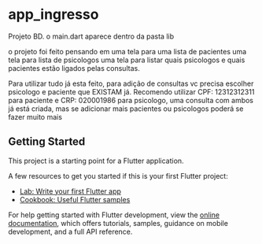 # app_ingresso

Projeto BD.
o main.dart aparece dentro da pasta lib

o projeto foi feito pensando em uma tela para uma lista de pacientes
uma tela para lista de psicologos
uma tela para listar quais psicologos e quais pacientes estão ligados pelas consultas.

Para utilizar tudo já esta feito, para adição de consultas vc precisa escolher psicologo e paciente que EXISTAM já.
Recomendo utilizar CPF: 12312312311 para paciente e CRP: 020001986 para psicologo, uma consulta com ambos já está criada, 
mas se adicionar mais pacientes ou psicologos poderá se fazer muito mais

## Getting Started

This project is a starting point for a Flutter application.

A few resources to get you started if this is your first Flutter project:

- [Lab: Write your first Flutter app](https://docs.flutter.dev/get-started/codelab)
- [Cookbook: Useful Flutter samples](https://docs.flutter.dev/cookbook)

For help getting started with Flutter development, view the
[online documentation](https://docs.flutter.dev/), which offers tutorials,
samples, guidance on mobile development, and a full API reference.
